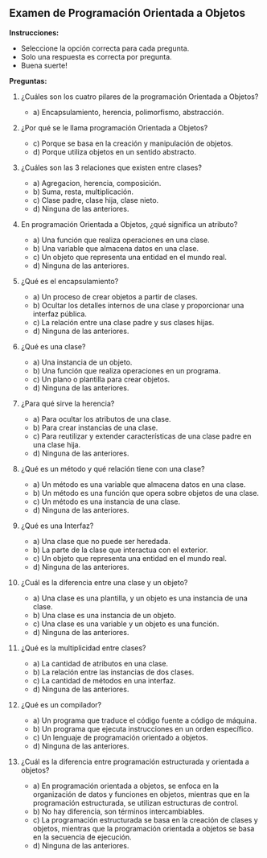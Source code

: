 ## Examen de Programación Orientada a Objetos

**Instrucciones:**
- Seleccione la opción correcta para cada pregunta.
- Solo una respuesta es correcta por pregunta.
- Buena suerte!

**Preguntas:**

1. ¿Cuáles son los cuatro pilares de la programación Orientada a Objetos?
   - a) Encapsulamiento, herencia, polimorfismo, abstracción.


2. ¿Por qué se le llama programación Orientada a Objetos?

   - c) Porque se basa en la creación y manipulación de objetos.
   - d) Porque utiliza objetos en un sentido abstracto.

3. ¿Cuáles son las 3 relaciones que existen entre clases?
   - a) Agregacion, herencia, composición.
   - b) Suma, resta, multiplicación.
   - c) Clase padre, clase hija, clase nieto.
   - d) Ninguna de las anteriores.

4. En programación Orientada a Objetos, ¿qué significa un atributo?
   - a) Una función que realiza operaciones en una clase.
   - b) Una variable que almacena datos en una clase.
   - c) Un objeto que representa una entidad en el mundo real.
   - d) Ninguna de las anteriores.

5. ¿Qué es el encapsulamiento?
   - a) Un proceso de crear objetos a partir de clases.
   - b) Ocultar los detalles internos de una clase y proporcionar una interfaz pública.
   - c) La relación entre una clase padre y sus clases hijas.
   - d) Ninguna de las anteriores.

6. ¿Qué es una clase?
   - a) Una instancia de un objeto.
   - b) Una función que realiza operaciones en un programa.
   - c) Un plano o plantilla para crear objetos.
   - d) Ninguna de las anteriores.

7. ¿Para qué sirve la herencia?
   - a) Para ocultar los atributos de una clase.
   - b) Para crear instancias de una clase.
   - c) Para reutilizar y extender características de una clase padre en una clase hija.
   - d) Ninguna de las anteriores.

8. ¿Qué es un método y qué relación tiene con una clase?
   - a) Un método es una variable que almacena datos en una clase.
   - b) Un método es una función que opera sobre objetos de una clase.
   - c) Un método es una instancia de una clase.
   - d) Ninguna de las anteriores.

9. ¿Qué es una Interfaz?
   - a) Una clase que no puede ser heredada.
   - b) La parte de la clase que interactua con el exterior.
   - c) Un objeto que representa una entidad en el mundo real.
   - d) Ninguna de las anteriores.

10. ¿Cuál es la diferencia entre una clase y un objeto?
    - a) Una clase es una plantilla, y un objeto es una instancia de una clase.
    - b) Una clase es una instancia de un objeto.
    - c) Una clase es una variable y un objeto es una función.
    - d) Ninguna de las anteriores.

11. ¿Qué es la multiplicidad entre clases?
    - a) La cantidad de atributos en una clase.
    - b) La relación entre las instancias de dos clases.
    - c) La cantidad de métodos en una interfaz.
    - d) Ninguna de las anteriores.

12. ¿Qué es un compilador?
    - a) Un programa que traduce el código fuente a código de máquina.
    - b) Un programa que ejecuta instrucciones en un orden específico.
    - c) Un lenguaje de programación orientado a objetos.
    - d) Ninguna de las anteriores.

13. ¿Cuál es la diferencia entre programación estructurada y orientada a objetos?
    - a) En programación orientada a objetos, se enfoca en la organización de datos y funciones en objetos, mientras que en la programación estructurada, se utilizan estructuras de control.
    - b) No hay diferencia, son términos intercambiables.
    - c) La programación estructurada se basa en la creación de clases y objetos, mientras que la programación orientada a objetos se basa en la secuencia de ejecución.
    - d) Ninguna de las anteriores.

